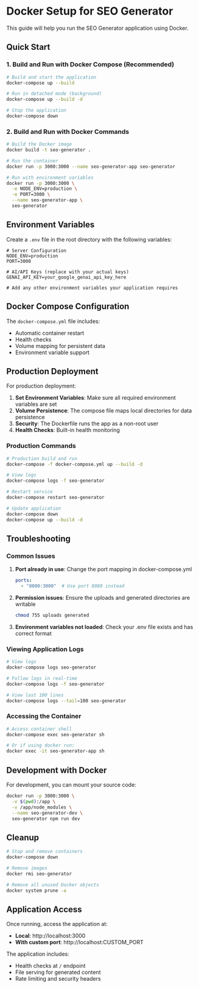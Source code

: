 # Docker Setup for SEO Generator

This guide will help you run the SEO Generator application using Docker.

## Quick Start

### 1. Build and Run with Docker Compose (Recommended)

```bash
# Build and start the application
docker-compose up --build

# Run in detached mode (background)
docker-compose up --build -d

# Stop the application
docker-compose down
```

### 2. Build and Run with Docker Commands

```bash
# Build the Docker image
docker build -t seo-generator .

# Run the container
docker run -p 3000:3000 --name seo-generator-app seo-generator

# Run with environment variables
docker run -p 3000:3000 \
  -e NODE_ENV=production \
  -e PORT=3000 \
  --name seo-generator-app \
  seo-generator
```

## Environment Variables

Create a `.env` file in the root directory with the following variables:

```env
# Server Configuration
NODE_ENV=production
PORT=3000

# AI/API Keys (replace with your actual keys)
GENAI_API_KEY=your_google_genai_api_key_here

# Add any other environment variables your application requires
```

## Docker Compose Configuration

The `docker-compose.yml` file includes:
- Automatic container restart
- Health checks
- Volume mapping for persistent data
- Environment variable support

## Production Deployment

For production deployment:

1. **Set Environment Variables**: Make sure all required environment variables are set
2. **Volume Persistence**: The compose file maps local directories for data persistence
3. **Security**: The Dockerfile runs the app as a non-root user
4. **Health Checks**: Built-in health monitoring

### Production Commands

```bash
# Production build and run
docker-compose -f docker-compose.yml up --build -d

# View logs
docker-compose logs -f seo-generator

# Restart service
docker-compose restart seo-generator

# Update application
docker-compose down
docker-compose up --build -d
```

## Troubleshooting

### Common Issues

1. **Port already in use**: Change the port mapping in docker-compose.yml
   ```yaml
   ports:
     - "8080:3000"  # Use port 8080 instead
   ```

2. **Permission issues**: Ensure the uploads and generated directories are writable
   ```bash
   chmod 755 uploads generated
   ```

3. **Environment variables not loaded**: Check your .env file exists and has correct format

### Viewing Application Logs

```bash
# View logs
docker-compose logs seo-generator

# Follow logs in real-time
docker-compose logs -f seo-generator

# View last 100 lines
docker-compose logs --tail=100 seo-generator
```

### Accessing the Container

```bash
# Access container shell
docker-compose exec seo-generator sh

# Or if using docker run:
docker exec -it seo-generator-app sh
```

## Development with Docker

For development, you can mount your source code:

```bash
docker run -p 3000:3000 \
  -v $(pwd):/app \
  -v /app/node_modules \
  --name seo-generator-dev \
  seo-generator npm run dev
```

## Cleanup

```bash
# Stop and remove containers
docker-compose down

# Remove images
docker rmi seo-generator

# Remove all unused Docker objects
docker system prune -a
```

## Application Access

Once running, access the application at:
- **Local**: http://localhost:3000
- **With custom port**: http://localhost:CUSTOM_PORT

The application includes:
- Health checks at `/` endpoint
- File serving for generated content
- Rate limiting and security headers
